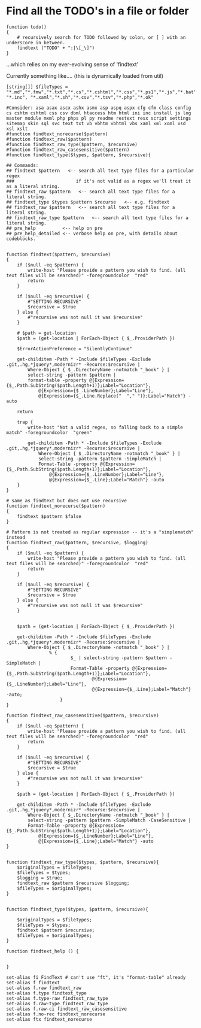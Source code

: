 ﻿# Find all the TODO's in a file or folder

	function todo()
	{
		# recursively search for TODO followed by colon, or [ ] with an underscore in between.
		findtext ("TODO" + ":|\[_\]")
	}

...which relies on my ever-evolving sense of 'findtext'

Currently something like.... (this is dynamically loaded from util)

	[string[]] $fileTypes = "*.md","*.fmw","*.txt","*.cs","*.cshtml","*.css","*.ps1","*.js","*.bat","*.vbs","*.vb","*.xml","*.config","*.htm","*.html","*.pre","*.ini","*.sql","*.linq","*.json","*.spark","*.ts","*.psm1","*.psd1","*.aspx","*.ascx","*.asp","*.asmx","*.pubxml","*.dgml","*.sln","*.*proj","*.spark","*.rdl","*.py","*.log","*.las","*.ascx", "*.inc", "*.xaml","*.sh","*.csv","*.tsv","*.php","*.ok"
	
	#Consider: asa asax ascx ashx asmx asp aspq aspx cfg cfm class config cs cshtm cshtml css csv dbml htaccess htm html ini inc install js log master module mxml php phps pl py readme restext resx script settings sitemap skin sql svc text txt vb vbhtm vbhtml vbs xaml xml xoml xsd xsl xslt
	#function findtext_norecurse($pattern)
	#function findtext_raw($pattern)
	#function findtext_raw_type($pattern, $recursive)
	#function findtext_raw_casesensitive($pattern)
	#function findtext_type($types, $pattern, $recursive){
	
	## Commands:
	## findtext $pattern   <-- search all text type files for a particular regex
	###                       if it's not valid as a regex we'll treat it as a literal string.
	## findtext_raw $pattern   <-- search all text type files for a literal string.
	## findtext_type $types $pattern $recurse   <-- e.g. findtext
	## findtext_raw $pattern   <-- search all text type files for a literal string.
	## findtext_raw_type $pattern   <-- search all text type files for a literal string.
	## pre_help          <-- help on pre
	## pre_help_detailed <-- verbose help on pre, with details about codeblocks.
	
	
	function findtext($pattern, $recursive)
	{
	    if ($null -eq $pattern) {
	        write-host "Please provide a pattern you wish to find. (all text files will be searched)" -foregroundcolor  "red"
	        return
	    }
	
	    if ($null -eq $recursive) {
	        #"SETTING RECURSIVE"
	        $recursive = $true
	    } else {
	        #"recursive was not null it was $recursive"
	    }
	
	    # $path = get-location
	    $path = (get-location | ForEach-Object { $_.ProviderPath })
	
	    $ErrorActionPreference = "SilentlyContinue"
	
	    get-childitem -Path * -Include $fileTypes -Exclude .git,.hg,*jquery*,modernizr* -Recurse:$recursive |
	        Where-Object { $_.DirectoryName -notmatch "_book" } |
	        select-string -pattern $pattern |
	        format-table -property @{Expression={$_.Path.SubString($path.Length+1)};Label="Location"},
	            @{Expression={$_.LineNumber};Label="Line"},
	            @{Expression={$_.Line.Replace("  "," ")};Label="Match"} -auto
	
	    return
	
	    trap {
	        write-host "Not a valid regex, so falling back to a simple match" -foregroundcolor  "green"
	
	        get-childitem -Path * -Include $fileTypes -Exclude .git,.hg,*jquery*,modernizr* -Recurse:$recursive |
	            Where-Object { $_.DirectoryName -notmatch "_book" } |
	            select-string -pattern $pattern -SimpleMatch |
	            Format-Table -property @{Expression={$_.Path.SubString($path.Length+1)};Label="Location"},
	                @{Expression={$_.LineNumber};Label="Line"},
	                @{Expression={$_.Line};Label="Match"} -auto
	    }
	}
	
	# same as findtext but does not use recursive
	function findtext_norecurse($pattern)
	{
	    findtext $pattern $false
	}
	
	# Pattern is not treated as regular expression -- it's a "simplematch" instead
	function findtext_raw($pattern, $recursive, $logging)
	{
	    if ($null -eq $pattern) {
	        write-host "Please provide a pattern you wish to find. (all text files will be searched)" -foregroundcolor  "red"
	        return
	    }
	
	    if ($null -eq $recursive) {
	        #"SETTING RECURSIVE"
	        $recursive = $true
	    } else {
	        #"recursive was not null it was $recursive"
	    }
	
	
	    $path = (get-location | ForEach-Object { $_.ProviderPath })
	
	    get-childitem -Path * -Include $fileTypes -Exclude .git,.hg,*jquery*,modernizr* -Recurse:$recursive |
	        Where-Object { $_.DirectoryName -notmatch "_book" } |
					% { 
							$_ | select-string -pattern $pattern -SimpleMatch |
							Format-Table -property @{Expression={$_.Path.SubString($path.Length+1)};Label="Location"},
									@{Expression={$_.LineNumber};Label="Line"},
									@{Expression={$_.Line};Label="Match"} -auto;
						}
	}
	
	function findtext_raw_casesensitive($pattern, $recursive)
	{
	    if ($null -eq $pattern) {
	        write-host "Please provide a pattern you wish to find. (all text files will be searched)" -foregroundcolor  "red"
	        return
	    }
	
	    if ($null -eq $recursive) {
	        #"SETTING RECURSIVE"
	        $recursive = $true
	    } else {
	        #"recursive was not null it was $recursive"
	    }
	
	    $path = (get-location | ForEach-Object { $_.ProviderPath })
	
	    get-childitem -Path * -Include $fileTypes -Exclude .git,.hg,*jquery*,modernizr* -Recurse:$recursive |
	        Where-Object { $_.DirectoryName -notmatch "_book" } |
	        select-string -pattern $pattern -SimpleMatch -CaseSensitive |
	        Format-Table -property @{Expression={$_.Path.SubString($path.Length+1)};Label="Location"},
	            @{Expression={$_.LineNumber};Label="Line"},
	            @{Expression={$_.Line};Label="Match"} -auto
	}
	
	
	function findtext_raw_type($types, $pattern, $recursive){
		$originalTypes = $fileTypes;
		$fileTypes = $types;
		$logging = $true;
		findtext_raw $pattern $recursive $logging;
		$fileTypes = $originalTypes;
	}
	
	
	function findtext_type($types, $pattern, $recursive){
	
		$originalTypes = $fileTypes;
		$fileTypes = $types;
		findtext $pattern $recursive;
		$fileTypes = $originalTypes;
	}
	
	function findtext_help () {
	 
	
	}
	
	set-alias fi FindText # can't use "ft", it's "format-table" already
	set-alias f findtext
	set-alias f.raw findtext_raw
	set-alias f.type findtext_type
	set-alias f.type-raw findtext_raw_type
	set-alias f.raw-type findtext_raw_type
	set-alias f.raw-ci findtext_raw_casesensitive
	set-alias f.no-rec findtext_norecurse
	set-alias ftx findtext_norecurse
